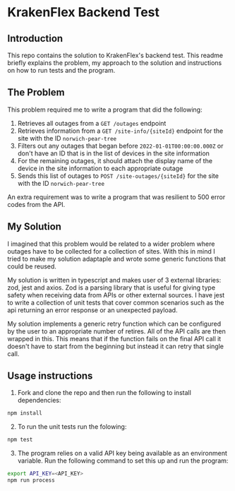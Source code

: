 # KrakenFlex Backend Test

## Introduction
This repo contains the solution to KrakenFlex's backend test. This readme briefly explains the problem, my approach to the solution and instructions on how to run tests and the program.

## The Problem

This problem required me to write a program that did the following:

1. Retrieves all outages from a `GET /outages` endpoint
2. Retrieves information from a `GET /site-info/{siteId}` endpoint for the site with the ID `norwich-pear-tree`
3. Filters out any outages that began before `2022-01-01T00:00:00.000Z` or don't have an ID that is in the list of devices in the site information
4. For the remaining outages, it should attach the display name of the device in the site information to each appropriate outage
5. Sends this list of outages to `POST /site-outages/{siteId}` for the site with the ID `norwich-pear-tree`

An extra requirement was to write a program that was resilient to 500 error codes from the API.

## My Solution

I imagined that this problem would be related to a wider problem where outages have to be collected for a collection of sites. With this in mind I tried to make my solution adaptaple and wrote some generic functions that could be reused.

My solution is written in typescript and makes user of 3 external libraries: zod, jest and axios. Zod is a parsing library that is useful for giving type safety when receiving data from APIs or other external sources. I have jest to write a collection of unit tests that cover common scenarios such as the api returning an error response or an unexpected payload.

My solution implements a generic retry function which can be configured by the user to an appropriate number of retires. All of the API calls are then wrapped in this. This means that if the function fails on the final API call it doesn't have to start from the beginning but instead it can retry that single call.

## Usage instructions

1. Fork and clone the repo and then run the following to install dependencies:
```bash
npm install
```
2. To run the unit tests run the folowing:
```bash
npm test
```
3. The program relies on a valid API key being available as an environment variable. Run the following command to set this up and run the program:
```bash
export API_KEY=<API_KEY>
npm run process
```
